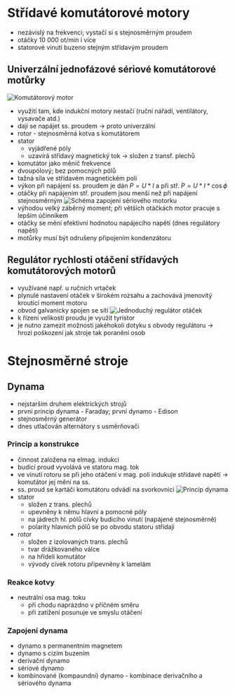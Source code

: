# Střídavé komutátorové motory
* nezávislý na frekvenci; vystačí si s stejnosměrným proudem
* otáčky 10 000 ot/min i více
* statorové vinutí buzeno stejným střídavým proudem
## Univerzální jednofázové sériové komutátorové motůrky
![Komutátorový motor](http://ebooks.skola-agc.cz/ESP/HTML/40/SmallOb39.png)
* využití tam, kde indukční motory nestačí (ruční nářadí, ventilátory, vysavače atd.)
* dají se napájet ss. proudem → proto univerzální
* rotor - stejnosměrná kotva s komutátorem
* stator
	* vyjádřené póly
	* uzavírá střídavý magnetický tok → složen z transf. plechů
* komutátor jako měnič frekvence
* dvoupólový; bez pomocných pólů
* tažná síla ve střídavém magnetickém poli
* výkon při napájení ss. proudem je dán $P = U*I$ a při stř. $P = U*I* \cos \phi$
* otáčky při napájením stř. proudem jsou menší než při napájení stejnosměrným
![Schéma zapojení sériového motorku](http://ebooks.skola-agc.cz/ESP/HTML/40/Ob241.jpg)
* výhodou velký záběrný moment; při větších otáčkách motor pracuje s lepším účinníkem
* otáčky se mění efektivní hodnotou napájecího napětí (dnes regulátory napětí)
* motůrky musí být odrušeny připojením kondenzátoru
## Regulátor rychlosti otáčení střídavých komutátorových motorů
* využívané např. u ručních vrtaček
* plynulé nastavení otáček v širokém rozsahu a zachovává jmenovitý krouticí moment motoru
* obvod galvanicky spojen se sítí
![Jednoduchý regulátor otáček](http://ebooks.skola-agc.cz/ESP/HTML/40/Ob243.jpg)
* k řízení velikosti proudu je využit tyristor
* je nutno zamezit možnosti jakéhokoli dotyku s obvody regulátoru → hrozí poškození jak stroje tak poranění osob
# Stejnosměrné stroje
## Dynama
* nejstarším druhem elektrických strojů
* první princip dynama - Faraday; první dynamo - Edison
* stejnosměrný generátor
* dnes utlačován alternátory s usměrňovači
### Princip a konstrukce
* činnost založena na elmag. indukci
* budící proud vyvolává ve statoru mag. tok
* ve vinutí rotoru se při jeho otáčení v mag. poli indukuje střídavé napětí → komutátor jej mění na ss.
* ss. proud se kartáči komutátoru odvádí na svorkovnici
![Princip dynama](http://ebooks.skola-agc.cz/ESP/HTML/43/Ob253.JPG)
* stator
	* složen z trans. plechů
	* upevněny k němu hlavní a pomocné póly
	* na jádrech hl. pólů cívky budicího vinutí (napájené stejnosměrně)
	* polarity hlavních pólů se po obvodu statoru střídají
* rotor
	* složen z izolovaných trans. plechů
	* tvar drážkovaného válce
	* na hřídeli komutátor
	* vývody cívek rotoru připevněny k lamelám
### Reakce kotvy
* neutrální osa mag. toku
	* při chodu naprázdno v příčném směru
	* při zatížení posunuje ve smyslu otáčení
### Zapojení dynama
* dynamo s permanentním magnetem
* dynamo s cizím buzením
* derivační dynamo
* sériové dynamo
* kombinované (kompaundní) dynamo - kombinace derivačního a sériového dynama